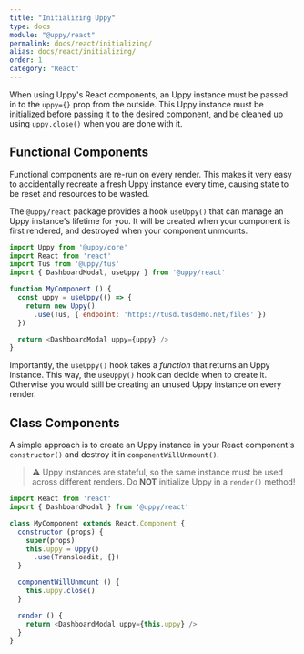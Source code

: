 ```yaml
---
title: "Initializing Uppy"
type: docs
module: "@uppy/react"
permalink: docs/react/initializing/
alias: docs/react/initializing/
order: 1
category: "React"
---
```


When using Uppy's React components, an Uppy instance must be passed in to the `uppy={}` prop from the outside. This Uppy instance must be initialized before passing it to the desired component, and be cleaned up using `uppy.close()` when you are done with it.

## Functional Components

Functional components are re-run on every render. This makes it very easy to accidentally recreate a fresh Uppy instance every time, causing state to be reset and resources to be wasted.

The `@uppy/react` package provides a hook `useUppy()` that can manage an Uppy instance's lifetime for you. It will be created when your component is first rendered, and destroyed when your component unmounts.

```js
import Uppy from '@uppy/core'
import React from 'react'
import Tus from '@uppy/tus'
import { DashboardModal, useUppy } from '@uppy/react'

function MyComponent () {
  const uppy = useUppy(() => {
    return new Uppy()
      .use(Tus, { endpoint: 'https://tusd.tusdemo.net/files' })
  })

  return <DashboardModal uppy={uppy} />
}
```

Importantly, the `useUppy()` hook takes a _function_ that returns an Uppy instance. This way, the `useUppy()` hook can decide when to create it. Otherwise you would still be creating an unused Uppy instance on every render.

## Class Components

A simple approach is to create an Uppy instance in your React component's `constructor()` and destroy it in `componentWillUnmount()`.

> ⚠ Uppy instances are stateful, so the same instance must be used across different renders.
> Do **NOT** initialize Uppy in a `render()` method!

```js
import React from 'react'
import { DashboardModal } from '@uppy/react'

class MyComponent extends React.Component {
  constructor (props) {
    super(props)
    this.uppy = Uppy()
      .use(Transloadit, {})
  }

  componentWillUnmount () {
    this.uppy.close()
  }

  render () {
    return <DashboardModal uppy={this.uppy} />
  }
}
```
